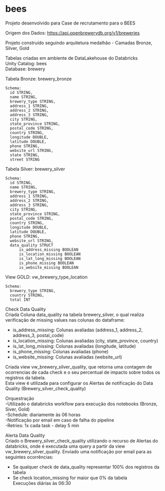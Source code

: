 # bees

Projeto desenvolvido para Case de recrutamento para o BEES

Origem dos Dados: https://api.openbrewerydb.org/v1/breweries

Projeto construído seguindo arquitetura medalhão - Camadas Bronze, Silver, Gold

Tabelas criadas em ambiente de DataLakehouse do Databricks  
Unity Catalog: bees  
Database: brewery  

Tabela Bronze: brewery_bronze  
```
Schema:
  id STRING,  
  name STRING, 
  brewery_type STRING,
  address_1 STRING,
  address_2 STRING,
  address_3 STRING,
  city STRING,
  state_province STRING,
  postal_code STRING,
  country STRING,
  longitude DOUBLE,
  latitude DOUBLE,
  phone STRING,
  website_url STRING,
  state STRING,
  street STRING
```

Tabela Silver: brewery_silver  
```
Schema:
  id STRING,  
  name STRING, 
  brewery_type STRING,
  address_1 STRING,
  address_2 STRING,
  address_3 STRING,
  city STRING,
  state_province STRING,
  postal_code STRING,
  country STRING,
  longitude DOUBLE,
  latitude DOUBLE,
  phone STRING,
  website_url STRING,
  data_quality STRUCT
      is_address_missing BOOLEAN
      is_location_missing BOOLEAN
      is_lat_long_missing BOOLEAN
      is_phone_missing BOOLEAN
      is_website_missing BOOLEAN
```

View GOLD: vw_brewery_type_location
```
Schema:
  brewery_type STRING,  
  country STRING, 
  total INT
```

Check Data Quality  
Criada Coluna data_quality na tabela brewery_silver, o qual realiza verificação de missing values nas colunas do dataframe:
- is_address_missing: Colunas avaliadas (address_1, address_2, address_3, postal_code)
- is_location_missing: Colunas avaliadas (city, state_province, country)
- is_lat_long_missing: Colunas avaliadas (longitude, latitude)
- is_phone_missing: Colunas avaliadas (phone)
- is_website_missing: Colunas avaliadas (website_url)

Criada view vw_brewery_silver_quality, que retorna uma contagem de ocorrencias de cada check e o seu percentual de impacto sobre todos os registros da tabela.  
Esta view é utilizada para configurar os Alertas de notificação do Data Quality (Brewery_silver_check_quality)

Orquestração  
-Utilizado o databricks workflow para execução dos notebooks (Bronze, Siver, Gold)  
-Schedule: diariamente às 06 horas  
-Notificação por email em caso de falha do pipeline  
-Retries: 1x cada task - delay 5 min

Alerta Data Quality  
Criado o Brewery_silver_check_quality utilizando o recurso de Alertas do databricks, onde é executada uma query a partir da view vw_brewery_silver_quality. 
Enviado uma notificação por email para as seguintes ocorrências:
- Se qualquer check de data_quality representar 100% dos registros da tabela
- Se check location_missing for maior que 0% da tabela  
Execuções diárias às 06:30

